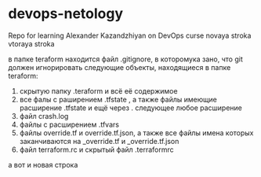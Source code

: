 # devops-netology
Repo for learning Alexander Kazandzhiyan on DevOps curse
novaya stroka
vtoraya stroka

в папке teraform находится файл .gitignore, в которомука зано, что git должен игнорировать следующие объекты, находящиеся в папке teraform:

1. скрытую папку .teraform и всё её содержимое
2. все фалы с раширением .tfstate , а также файлы имеющие расширение .tfstate и ещё через . следующее любое расширение
3. файл crash.log
4. файлы с расширением .tfvars
5. файлы override.tf и override.tf.json, а также все файлы имена которых заканчиваются на _override.tf и _override.tf.json
6. файл terraform.rc и скрытый файл .terraformrc

а вот и новая строка

